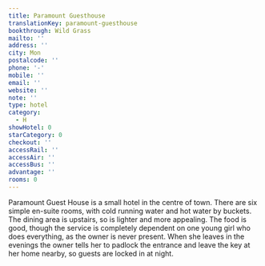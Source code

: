 ```yaml
---
title: Paramount Guesthouse
translationKey: paramount-guesthouse
bookthrough: Wild Grass
mailto: ''
address: ''
city: Mon
postalcode: ''
phone: '-'
mobile: ''
email: ''
website: ''
note: ''
type: hotel
category:
  - H
showHotel: 0
starCategory: 0
checkout: ''
accessRail: ''
accessAir: ''
accessBus: ''
advantage: ''
rooms: 0
---
```

Paramount Guest House is a small hotel in the centre of town. There are six simple en-suite rooms, with cold running water and hot water by buckets. The dining area is upstairs, so is lighter and more appealing.     The food is good, though the service is completely dependent on one young girl who does everything, as the owner is never present. When she leaves in the evenings the owner tells her to padlock the entrance and leave the key at her home nearby, so guests are locked in at night. 